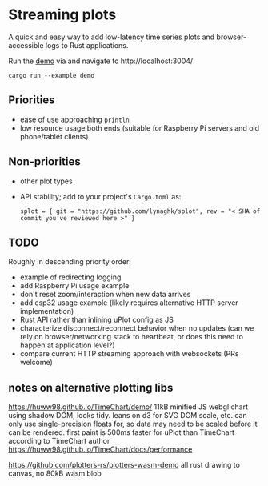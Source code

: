 # Streaming plots

A quick and easy way to add low-latency time series plots and browser-accessible logs to Rust applications.

Run the [demo](examples/demo.rs) via and navigate to http://localhost:3004/

    cargo run --example demo


## Priorities

- ease of use approaching `println`
- low resource usage both ends (suitable for Raspberry Pi servers and old phone/tablet clients)


## Non-priorities

- other plot types
- API stability; add to your project's `Cargo.toml` as:

      splot = { git = "https://github.com/lynaghk/splot", rev = "< SHA of commit you've reviewed here >" }


## TODO

Roughly in descending priority order:

- example of redirecting logging
- add Raspberry Pi usage example
- don't reset zoom/interaction when new data arrives
- add esp32 usage example (likely requires alternative HTTP server implementation)
- Rust API rather than inlining uPlot config as JS
- characterize disconnect/reconnect behavior when no updates (can we rely on browser/networking stack to heartbeat, or does this need to happen at application level?)
- compare current HTTP streaming approach with websockets (PRs welcome)


## notes on alternative plotting libs

https://huww98.github.io/TimeChart/demo/
11kB minified JS webgl chart using shadow DOM, looks tidy.
leans on d3 for SVG DOM scale, etc.
can only use single-precision floats for, so data may need to be scaled before it can be rendered.
first paint is 500ms faster for uPlot than TimeChart according to TimeChart author https://huww98.github.io/TimeChart/docs/performance

https://github.com/plotters-rs/plotters-wasm-demo
all rust drawing to canvas, no
80kB wasm blob
